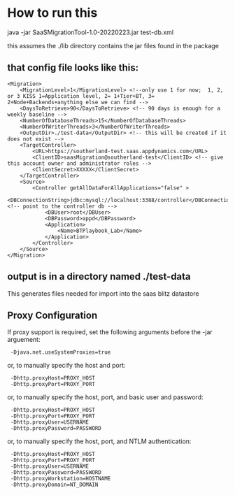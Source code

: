 # How to run this

java -jar SaaSMigrationTool-1.0-20220223.jar test-db.xml

this assumes the ./lib directory contains the jar files found in the package

## that config file looks like this:

    <Migration>
        <MigrationLevel>1</MigrationLevel> <!--only use 1 for now;  1, 2, or 3 KISS 1=Application level, 2= 1+Tier+BT, 3= 2+Node+Backends+anything else we can find -->
        <DaysToRetrieve>90</DaysToRetrieve> <!-- 90 days is enough for a weekly baseline -->
        <NumberOfDatabaseThreads>15</NumberOfDatabaseThreads>
        <NumberOfWriterThreads>3</NumberOfWriterThreads>
        <OutputDir>./test-data</OutputDir> <!-- this will be created if it does not exist -->
        <TargetController>
            <URL>https://southerland-test.saas.appdynamics.com</URL>
            <ClientID>saasMigration@southerland-test</ClientID> <!-- give this account owner and administrator roles -->
            <ClientSecret>XXXXX</ClientSecret>
        </TargetController>
        <Source>
            <Controller getAllDataForAllApplications="false" >
                <DBConnectionString>jdbc:mysql://localhost:3388/controller</DBConnectionString> <!-- point to the controller db -->
                <DBUser>root</DBUser>
                <DBPassword>appd</DBPassword>
                <Application>
                    <Name>BTPlaybook_Lab</Name>
                </Application>
            </Controller>
        </Source>
    </Migration>

## output is in a directory named ./test-data

This generates files needed for import into the saas blitz datastore

## Proxy Configuration

If proxy support is required, set the following arguments before the -jar arguement:

     -Djava.net.useSystemProxies=true

or, to manually specify the host and port:

     -Dhttp.proxyHost=PROXY_HOST
     -Dhttp.proxyPort=PROXY_PORT

or, to manually specify the host, port, and basic user and password:

     -Dhttp.proxyHost=PROXY_HOST
     -Dhttp.proxyPort=PROXY_PORT
     -Dhttp.proxyUser=USERNAME
     -Dhttp.proxyPassword=PASSWORD

or, to manually specify the host, port, and NTLM authentication:

     -Dhttp.proxyHost=PROXY_HOST
     -Dhttp.proxyPort=PROXY_PORT
     -Dhttp.proxyUser=USERNAME
     -Dhttp.proxyPassword=PASSWORD
     -Dhttp.proxyWorkstation=HOSTNAME
     -Dhttp.proxyDomain=NT_DOMAIN
